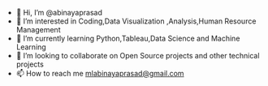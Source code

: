 - 👋 Hi, I’m @abinayaprasad
- 👀 I’m interested in Coding,Data Visualization ,Analysis,Human Resource Management
- 🌱 I’m currently learning Python,Tableau,Data Science and Machine Learning
- 💞️ I’m looking to collaborate on Open Source projects and other technical projects 
- 📫 How to reach me mlabinayaprasad@gmail.com

<!---
abinayaprasad/abinayaprasad is a ✨ special ✨ repository because its `README.md` (this file) appears on your GitHub profile.
You can click the Preview link to take a look at your changes.
--->
